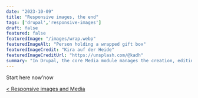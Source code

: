 ```yaml
---
date: "2023-10-09"
title: "Responsive images, the end"
tags: ['drupal','responsive-images']
draft: false
featured: false
featuredImage: "/images/wrap.webp"
featuredImageAlt: "Person holding a wrapped gift box"
featuredImageCredit: "Kira auf der Heide"
featuredImageCreditUrl: "https://unsplash.com/@kadh"
summary: "In Drupal, the core Media module manages the creation, editing, deletion, settings, and display of media entities."
---
```

Start here now&rsquo;now

<div class="post-pager">

[< Responsive images and Media](../responsive-image-styles)

</div>
